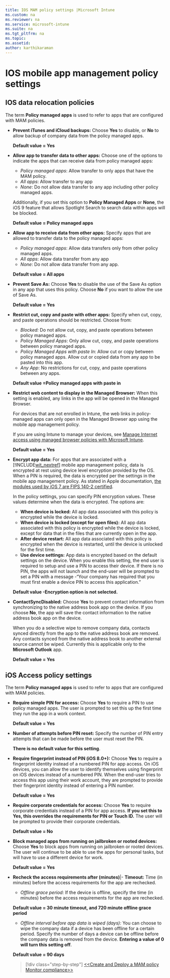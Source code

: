 ```yaml
---
title: IOS MAM policy settings |Microsoft Intune
ms.custom: na
ms.reviewer: na
ms.service: microsoft-intune
ms.suite: na
ms.tgt_pltfrm: na
ms.topic:
ms.assetid:
author: karthikaraman
---
```

#  IOS mobile app management policy settings
##  IOS data relocation policies
The term **Policy managed apps** is used to refer to apps that are configured with MAM policies.

- **Prevent iTunes and iCloud backups:**
  Choose **Yes** to disable, or **No** to allow backup of company data from the policy managed apps.

  **Default value = Yes**

- **Allow app to transfer data to other apps:**   Choose one of the options to indicate the apps that can receive data from policy managed apps:
  - *Policy managed apps*: Allow transfer to only apps that have the MAM policy.
  - *All apps*: Allow transfer to any app
  - *None*: Do not allow data transfer to any app including other policy managed apps.

  Additionally, if you set this option to **Policy Managed Apps** or **None**, the iOS 9 feature that allows Spotlight Search to search data within apps will be blocked.

  **Default value = Policy managed apps**

- **Allow app to receive data from other apps:**  Specify apps that are allowed to transfer data to the policy managed apps:
  -  *Policy managed apps*: Allow data transfers only from other policy managed apps.
  -  *All apps*: Allow data transfer from any app
  -  *None*: Do not allow data transfer from any app.

  **Default value = All apps**

- **Prevent Save As:**
  Choose **Yes** to disable the use of the Save As option in any app that uses this policy. Choose **No** if you want to allow the use of Save As.

  **Default value = Yes**

- **Restrict cut, copy and paste with other apps:**
Specify when  cut, copy, and paste operations should be restricted. Choose from:
  -   *Blocked:* Do not allow cut, copy, and paste operations between policy managed apps.
  -   *Policy Managed Apps*: Only allow cut, copy, and paste operations between policy managed apps.
  -   *Policy Managed Apps with paste In*: Allow cut or copy between policy managed apps. Allow cut or copied data from any app to be pasted into this app.
  - *Any App*: No restrictions for  cut, copy, and paste operations between any apps.

  **Default value =Policy managed apps with paste in**

- **Restrict web content to display in the Managed Browser:** When this setting is enabled, any links in the app will be opened in the Managed Browser.

  For devices that are not enrolled in Intune, the web links in policy-managed apps can only open in the Managed Browser app using the mobile app management policy.

  If you are using Intune to manage your devices, see [Manage Internet access using managed browser policies with Microsoft Intune](manage-internet-access-using-managed-browser-policies.md).

    **Default value = Yes**

- **Encrypt app data:** For apps that are associated with a [!INCLUDE[wit_nextref](../includes/wit_nextref_md.md)] mobile app management policy, data is encrypted at rest using device level encryption provided by the OS. When a PIN is required, the data is encrypted per the settings in the mobile app management policy. As stated in Apple documentation, [the modules used by iOS 7 are FIPS 140-2 certified](http://support.apple.com/en-us/HT202739).

  In the policy settings, you can specify PIN encryption values.  These values determine when the data is encrypted. The options are:
  - **When device is locked:** All app data associated with this policy is encrypted while the device is locked.
  -   **When device is locked (except for open files):** All app data associated with this policy is encrypted while the device is locked, except for data that in the files that are currently open in the app.
  -   **After device restart:** All app data associated with this policy is encrypted when the device is restarted, until the device is unlocked for the first time.
  -   **Use device settings:** App data is encrypted based on the default settings on the device.
  When you enable this setting, the end user is required to setup and use a PIN to access their device.  If there is no PIN, the apps will not launch and the end-user will be prompted to set a PIN with a message -“Your company has required that you must first enable a device PIN to access this application.”

  **Default value -Encryption option is not selected.**
- **ContactSyncDisabled:**  Choose **Yes** to prevent contact information from synchronizing to the native address book app on the device. If you choose **No**, the app will save the  contact information to the native address book app on the device.

  When you do a selective wipe to remove company data, contacts synced directly from the app to the native address book are removed. Any contacts synced from the native address book to another external source cannot be wiped. Currently this is applicable only to the **Microsoft Outlook** app.

  **Default value = Yes**
##  iOS Access policy settings
The term **Policy managed apps** is used to refer to apps that are configured with MAM policies.
- **Require simple PIN for access:**  Choose **Yes** to require a PIN to use policy managed apps. The user is prompted to set this up the first time they run the app in a work context.

  **Default value = Yes**
- **Number of attempts before PIN reset:** Specify the number of PIN entry attempts that can be made before the user must reset the PIN.

  **There is no default value for this setting**.
- **Require fingerprint instead of PIN (iOS 8.0+):** Choose **Yes** to require a fingerprint identity instead of a numbered PIN for app access.
On iOS devices, you can allow the user to identify themselves using fingerprint on iOS devices instead of a numbered PIN. When the end-user tries to access this app using their work account, they are prompted to provide their fingerprint identity instead of entering a PIN number.

  **Default value = Yes**
- **Require corporate credentials for access:** Choose **Yes** to require corporate credentials instead of a PIN for app access. **If you set this to Yes, this overrides the requirements for PIN or Touch ID.** The user will be prompted to provide their corporate credentials.

  **Default value = No**
- **Block managed apps from running on jailbroken or rooted devices:** Choose **Yes** to block apps from running on jailbroken or rooted devices. The user will continue to be able to use the apps for personal tasks, but will have to use a different device for work.

  **Default value = Yes**
- **Recheck the access requirements after (minutes)**|-   **Timeout:** Time (in minutes) before the access requirements for the app are rechecked.
  -   *Offline grace period:* If the device is offline, specify the time (in minutes) before the access requirements for the app are rechecked.

  **Default value = 30 minute timeout, and 720 minute offline grace period**
  - *Offline interval before app data is wiped (days):* You can choose to wipe the company data if a device has been offline for a certain period.  Specify the number of days a device can be offline before the company data is removed from the device. **Entering a value of  0 will turn this setting off**.

  **Default value = 90 days**

  >[!div class="step-by-step"]
  [<<Create and Deploy a MAM policy](create-and-deploy-mobile-app-management-policies-with-microsoft-intune.md)  
  [Monitor compliance>>](monitor-mobile-app-management-policies-with-microsoft-intune.md)
